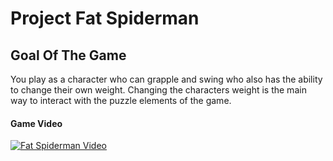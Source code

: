 # Project Fat Spiderman

## Goal Of The Game

You play as a character who can grapple and swing who also has the ability to change their own weight. Changing the characters weight is the main way to interact with the puzzle elements of the game.

#### Game Video
[![Fat Spiderman Video](http://img.youtube.com/vi/uUSbnbVlHMk/0.jpg)](http://www.youtube.com/watch?v=uUSbnbVlHMk "Fat Spiderman Project Video")
